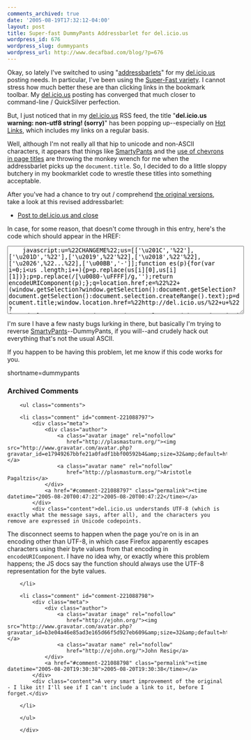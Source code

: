 ```yaml
---
comments_archived: true
date: '2005-08-19T17:32:12-04:00'
layout: post
title: Super-fast DummyPants Addressbarlet for del.icio.us
wordpress_id: 676
wordpress_slug: dummypants
wordpress_url: http://www.decafbad.com/blog/?p=676
---
```

Okay, so lately I've switched to using "[addressbarlets][addr]" for my [del.icio.us][] posting needs.  In particular, I've been using the [Super-Fast variety][superfast].  I cannot stress how much better these are than clicking links in the bookmark toolbar.  My [del.icio.us][] posting has converged that much closer to command-line / QuickSilver perfection.  

But, I just noticed that in my [del.icio.us][] RSS feed, the title "**del.icio.us warning: non-utf8 string! (sorry)**" has been popping up--especially on [Hot Links][hl], which includes my links on a regular basis.  

Well, although I'm not really all that hip to unicode and non-ASCII characters, it appears that things like [SmartyPants][] and the [use of chevrons in page titles][story] are throwing the monkey wrench for me when the addressbarlet picks up the `document.title`.  So, I decided to do a little sloppy butchery in my bookmarklet code to wrestle these titles into something acceptable.

After you've had a chance to try out / comprehend [the original versions][superfast], take a look at this revised addressbarlet:

* <a href="javascript:u=%22CHANGEME%22;us=[['\u201C','%22'],['\u201D','%22'],['\u2019',%22'%22],['\u2018',%22'%22],['\u2026',%22...%22],['\u00BB','-']];function es(p){for(var i=0;i<us.length;i++){p=p.replace(us[i][0],us[i][1])};p=p.replace(/[\u0080-\uFFFF]/g,'');return encodeURIComponent(p);};q=location.href;e=%22%22+(window.getSelection?window.getSelection():document.getSelection?document.getSelection():document.selection.createRange().text);p=document.title;window.location.href=%22http://del.icio.us/%22+u+%22?jump=doclose&#38;tags=%22+es(%22%s%22)+%22&#38;url=%22+es(q)+%22&#38;description=%22+es(p)+%22&#38;extended=%22+es('%22'+e+'%22').replace(/ /g,%22+%22);">Post to del.icio.us and close</a>

In case, for some reason, that doesn't come through in this entry, here's the code which should appear in the HREF:

<textarea rows="10" cols="65" name="code" class="javascript">
    javascript:u=%22CHANGEME%22;us=[['\u201C','%22'],['\u201D','%22'],['\u2019',%22'%22],['\u2018',%22'%22],['\u2026',%22...%22],['\u00BB','-']];function es(p){for(var i=0;i<us .length;i++){p=p.replace(us[i][0],us[i][1])};p=p.replace(/[\u0080-\uFFFF]/g,'');return encodeURIComponent(p);};q=location.href;e=%22%22+(window.getSelection?window.getSelection():document.getSelection?document.getSelection():document.selection.createRange().text);p=document.title;window.location.href=%22http://del.icio.us/%22+u+%22?jump=doclose&#38;tags=%22+es(%22%s%22)+%22&#38;url=%22+es(q)+%22&#38;description=%22+es(p)+%22&#38;extended=%22+es('%22'+e+'%22').replace(/ /g,%22+%22);</textarea>
	
I'm sure I have a few nasty bugs lurking in there, but basically I'm trying to reverse [SmartyPants][]--DummyPants, if you will--and crudely hack out everything that's not the usual ASCII.

If you happen to be having this problem, let me know if this code works for you.

[story]: http://www.365tomorrows.com/08/19/deo%e2%80%99s-hole/
[smartypants]: http://daringfireball.net/projects/smartypants/
[hl]: http://dev.upian.com/hotlinks/
[superfast]: http://ejohn.org/blog/super-fast-delicious-bookmarklet/
[del.icio.us]: http://del.icio.us
[addr]: http://naeblis.cx/rtomayko/2004/08/09/DeliciousAddresslets
<!--more-->
shortname=dummypants</us></textarea>

<div id="comments" class="comments archived-comments">
            <h3>Archived Comments</h3>
            
        <ul class="comments">
            
        <li class="comment" id="comment-221088797">
            <div class="meta">
                <div class="author">
                    <a class="avatar image" rel="nofollow" 
                       href="http://plasmasturm.org/"><img src="http://www.gravatar.com/avatar.php?gravatar_id=e17949267bbfe21a0fadf1bbf00592b4&amp;size=32&amp;default=http://mediacdn.disqus.com/1320279820/images/noavatar32.png"/></a>
                    <a class="avatar name" rel="nofollow" 
                       href="http://plasmasturm.org/">Aristotle Pagaltzis</a>
                </div>
                <a href="#comment-221088797" class="permalink"><time datetime="2005-08-20T00:47:22">2005-08-20T00:47:22</time></a>
            </div>
            <div class="content">del.icio.us understands UTF-8 (which is exactly what the message says, after all), and the characters you remove are expressed in Unicode codepoints.

The disconnect seems to happen when the page you're on is in an encoding other than UTF-8, in which case Firefox apparently escapes characters using their byte values from that encoding in `encodeURIComponent`. I have no idea why, or exactly where this problem happens; the JS docs say the function should always use the UTF-8 representation for the byte values.</div>
            
        </li>
    
        <li class="comment" id="comment-221088798">
            <div class="meta">
                <div class="author">
                    <a class="avatar image" rel="nofollow" 
                       href="http://ejohn.org/"><img src="http://www.gravatar.com/avatar.php?gravatar_id=b3e04a46e85ad3e165d66f5d927eb609&amp;size=32&amp;default=http://mediacdn.disqus.com/1320279820/images/noavatar32.png"/></a>
                    <a class="avatar name" rel="nofollow" 
                       href="http://ejohn.org/">John Resig</a>
                </div>
                <a href="#comment-221088798" class="permalink"><time datetime="2005-08-20T19:30:38">2005-08-20T19:30:38</time></a>
            </div>
            <div class="content">A very smart improvement of the original - I like it! I'll see if I can't include a link to it, before I forget.</div>
            
        </li>
    
        </ul>
    
        </div>
    